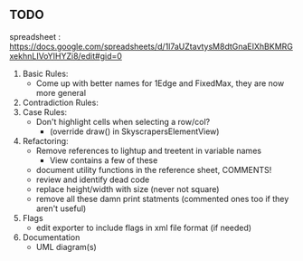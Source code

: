## TODO

spreadsheet : https://docs.google.com/spreadsheets/d/1l7aUZtavtysM8dtGnaEIXhBKMRGxekhnLIVoYIHYZi8/edit#gid=0

 1. Basic Rules:
     - Come up with better names for 1Edge and FixedMax, they are now more general
 2. Contradiction Rules:
 3. Case Rules:
    - Don't highlight cells when selecting a row/col? 
      - (override draw() in SkyscrapersElementView)
 4. Refactoring:
    - Remove references to lightup and treetent in variable names
      - View contains a few of these
    - document utility functions in the reference sheet, COMMENTS!
    - review and identify dead code
    - replace height/width with size (never not square)
    - remove all these damn print statments (commented ones too if they aren't useful)
 5. Flags
    - edit exporter to include flags in xml file format (if needed)
 6. Documentation
    - UML diagram(s)
